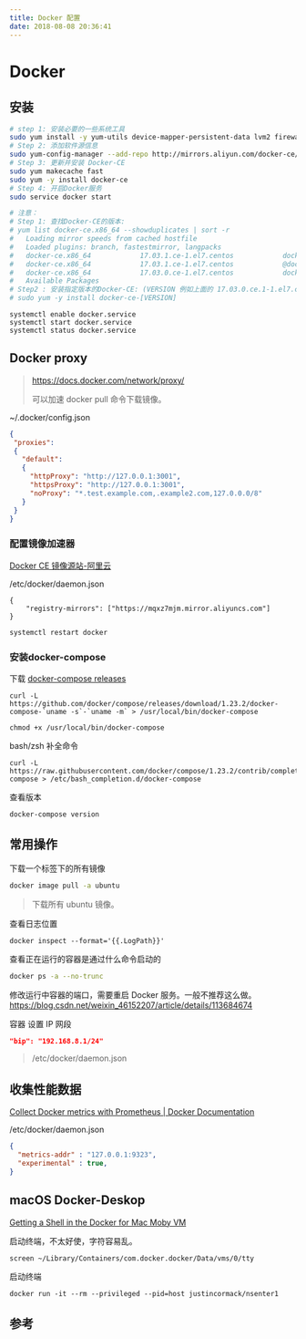 ```yaml
---
title: Docker 配置
date: 2018-08-08 20:36:41
---
```


# Docker

## 安装

```bash
# step 1: 安装必要的一些系统工具
sudo yum install -y yum-utils device-mapper-persistent-data lvm2 firewalld
# Step 2: 添加软件源信息
sudo yum-config-manager --add-repo http://mirrors.aliyun.com/docker-ce/linux/centos/docker-ce.repo
# Step 3: 更新并安装 Docker-CE
sudo yum makecache fast
sudo yum -y install docker-ce
# Step 4: 开启Docker服务
sudo service docker start

# 注意：
# Step 1: 查找Docker-CE的版本:
# yum list docker-ce.x86_64 --showduplicates | sort -r
#   Loading mirror speeds from cached hostfile
#   Loaded plugins: branch, fastestmirror, langpacks
#   docker-ce.x86_64            17.03.1.ce-1.el7.centos            docker-ce-stable
#   docker-ce.x86_64            17.03.1.ce-1.el7.centos            @docker-ce-stable
#   docker-ce.x86_64            17.03.0.ce-1.el7.centos            docker-ce-stable
#   Available Packages
# Step2 : 安装指定版本的Docker-CE: (VERSION 例如上面的 17.03.0.ce.1-1.el7.centos)
# sudo yum -y install docker-ce-[VERSION]
```

```shell
systemctl enable docker.service
systemctl start docker.service
systemctl status docker.service
```

## Docker proxy

> https://docs.docker.com/network/proxy/
>
> 可以加速 docker pull 命令下载镜像。

~/.docker/config.json

```json
{
 "proxies":
 {
   "default":
   {
     "httpProxy": "http://127.0.0.1:3001",
     "httpsProxy": "http://127.0.0.1:3001",
     "noProxy": "*.test.example.com,.example2.com,127.0.0.0/8"
   }
 }
}
```



### 配置镜像加速器

[Docker CE 镜像源站-阿里云](https://yq.aliyun.com/articles/110806)

/etc/docker/daemon.json

```
{
    "registry-mirrors": ["https://mqxz7mjm.mirror.aliyuncs.com"]
}
```

```shell
systemctl restart docker
```



### 安装docker-compose

下载 [docker-compose releases](https://github.com/docker/compose/releases)

```shell
curl -L https://github.com/docker/compose/releases/download/1.23.2/docker-compose-`uname -s`-`uname -m` > /usr/local/bin/docker-compose

chmod +x /usr/local/bin/docker-compose
```



bash/zsh 补全命令

```shell
curl -L https://raw.githubusercontent.com/docker/compose/1.23.2/contrib/completion/bash/docker-compose > /etc/bash_completion.d/docker-compose
```



查看版本

```shell
docker-compose version
```



## 常用操作

下载一个标签下的所有镜像

```bash
docker image pull -a ubuntu
```

> 下载所有 ubuntu 镜像。



查看日志位置

```
docker inspect --format='{{.LogPath}}' 
```



查看正在运行的容器是通过什么命令启动的

```bash
docker ps -a --no-trunc
```



修改运行中容器的端口，需要重启 Docker 服务。一般不推荐这么做。 https://blog.csdn.net/weixin_46152207/article/details/113684674



容器 设置 IP 网段

```json
"bip": "192.168.8.1/24"
```

>/etc/docker/daemon.json



## 收集性能数据

 [Collect Docker metrics with Prometheus | Docker Documentation](https://docs.docker.com/config/daemon/prometheus/) 

/etc/docker/daemon.json

```json
{
  "metrics-addr" : "127.0.0.1:9323",
  "experimental" : true,
}
```



## macOS Docker-Deskop

 [Getting a Shell in the Docker for Mac Moby VM](https://gist.github.com/BretFisher/5e1a0c7bcca4c735e716abf62afad389) 

启动终端，不太好使，字符容易乱。

```shell
screen ~/Library/Containers/com.docker.docker/Data/vms/0/tty
```



启动终端

```
docker run -it --rm --privileged --pid=host justincormack/nsenter1
```



## 参考

